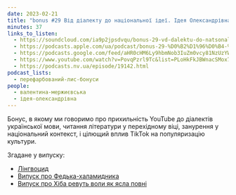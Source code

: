 ```yaml
---
date: 2023-02-21
title: "bonus #29 Від діалекту до національної ідеї. Ідея Олександрівна"
minutes: 37
links_to_listen:
  - https://soundcloud.com/ia9p2jpsdvqu/bonus-29-vd-dalektu-do-natsonalno-de-deya-oleksandrvna
  - https://podcasts.apple.com/ua/podcast/bonus-29-%D0%B2%D1%96%D0%B4-%D0%B4%D1%96%D0%B0%D0%BB%D0%B5%D0%BA%D1%82%D1%83-%D0%B4%D0%BE-%D0%BD%D0%B0%D1%86%D1%96%D0%BE%D0%BD%D0%B0%D0%BB%D1%8C%D0%BD%D0%BE%D1%97-%D1%96%D0%B4%D0%B5%D1%97-%D1%96%D0%B4%D0%B5%D1%8F-%D0%BE%D0%BB%D0%B5%D0%BA%D1%81%D0%B0%D0%BD%D0%B4%D1%80%D1%96%D0%B2%D0%BD%D0%B0/id1563575488?i=1000600756077
  - https://podcasts.google.com/feed/aHR0cHM6Ly9hbmNob3IuZm0vcy81NzUzYWEwMC9wb2RjYXN0L3Jzcw/episode/MzBiYjVmNGUtOGQwNC00YWNiLTliYTctZmUyOGIzOTgxYmMw?sa=X&ved=0CAUQkfYCahcKEwi4596qqIn-AhUAAAAAHQAAAAAQAQ
  - https://www.youtube.com/watch?v=PovqPzrl9Tc&list=PLoHkFkJBWnacSMox7iWMMtWmSyZJ7lepM&index=29
  - https://podcasts.nv.ua/episode/19142.html
podcast_lists:
  - перефарбований-лис-бонуси
people:
  - валентина-мержиєвська
  - ідея-олександрівна
---
```


Бонус, в якому ми говоримо про прихильність YouTube до діалектів української
мови, читання літератури у перехідному віці, занурення у національний контекст,
і цілющий вплив TikTok на популяризацію культури.

Згадане у випуску:
- [Лінгвоцид][1]
- [Випуск про Федька-халамидника][2]
- [Випуск про Хіба ревуть воли як ясла повні][3]

[1]: https://linguicide.in.ua
[2]: /перефарбований-лис/08/
[3]: /перефарбований-лис/11/
